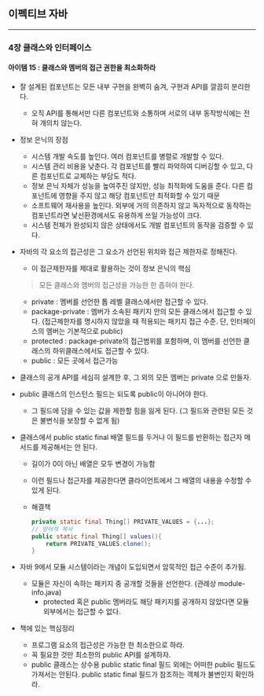 이펙티브 자바
-------------

---

### 4장 클래스와 인터페이스

#### 아이템 15 : 클래스와 멤버의 접근 권한을 최소화하라

-	잘 설계된 컴포넌트는 모든 내부 구현을 완벽히 숨겨, 구현과 API를 깔끔히 분리한다.

	-	오직 API를 통해서만 다른 컴포넌트와 소통하며 서로의 내부 동작방식에는 전혀 개의치 않는다.

-	정보 은닉의 장점

	-	시스템 개발 속도를 높인다. 여러 컴포넌트를 병렬로 개발할 수 있다.
	-	시스템 관리 비용을 낮춘다. 각 컴포넌트를 빨리 파악하여 디버깅할 수 있고, 다른 컴포넌트로 교체하는 부담도 적다.
	-	정보 은닉 자체가 성능을 높여주진 않지만, 성능 최적화에 도움을 준다. 다른 컴포넌트에 영향을 주지 않고 해당 컴포넌트만 최적화할 수 있기 때문
	-	소프트웨어 재사용을 높인다. 외부에 거의 의존하지 않고 독자적으로 동작하는 컴포넌트라면 낯선환경에서도 유용하게 쓰일 가능성이 크다.
	-	시스템 전체가 완성되지 않은 상태에서도 개발 컴포넌트의 동작을 검증할 수 있다.

-	자바의 각 요소의 접근성은 그 요소가 선언된 위치와 접근 제한자로 정해진다.

	-	이 접근제한자를 제대로 활용하는 것이 정보 은닉의 핵심

	> 모든 클래스와 멤버의 접근성을 가능한 한 좁혀야 한다.

	-	private : 멤버를 선언한 톱 레벨 클래스에서만 접근할 수 있다.
	-	package-private : 멤버가 소속된 패키지 안의 모든 클래스에서 접근할 수 있다. (접근제한자를 명시하지 않았을 때 적용되는 패키지 접근 수준. 단, 인터페이스의 멤버는 기본적으로 public)
	-	protected : package-private의 접근범위를 포함하며, 이 멤버를 선언한 클래스의 하위클래스에서도 접근할 수 있다.
	-	public : 모든 곳에서 접근가능

-	클래스의 공개 API를 세심히 설계한 후, 그 외의 모든 멤버는 private 으로 만들자.

-	public 클래스의 인스턴스 필드는 되도록 public이 아니어야 한다.

	-	그 필드에 담을 수 있는 값을 제한할 힘을 잃게 된다. (그 필드와 관련된 모든 것은 불변식을 보장할 수 없게 됨)

-	클래스에서 public static final 배열 필드를 두거나 이 필드를 반환하는 접근자 메서드를 제공해서는 안 된다.

	-	길이가 0이 아닌 배열은 모두 변경이 가능함
	-	이런 필드나 접근자를 제공한다면 클라이언트에서 그 배열의 내용을 수정할 수 있게 된다.
	-	해결책

		```java
		private static final Thing[] PRIVATE_VALUES = {...};
		// 방어적 복사
		public static final Thing[] values(){
		    return PRIVATE_VALUES.clone();
		}
		```

-	자바 9에서 모듈 시스템이라는 개념이 도입되면서 암묵적인 접근 수준이 추가됨.

	-	모듈은 자신이 속하는 패키지 중 공개할 것들을 선언한다. (관례상 module-info.java)
		-	protected 혹은 public 멤버라도 해당 패키지를 공개하지 않았다면 모듈 외부에서는 접근할 수 없다.

-	책에 있는 핵심정리

	-	프로그램 요소의 접근성은 가능한 한 최소한으로 하라.
	-	꼭 필요한 것만 최소한의 public API를 설계하자.
	-	public 클래스는 상수용 public static final 필드 외에는 어떠한 public 필드도 가져서는 안된다. public static final 필드가 참조하는 객체가 불변인지 확인하라.
